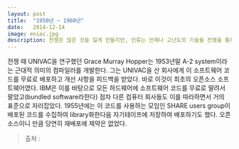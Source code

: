 ```yaml
---
layout: post
title:  "1950년 ~ 1960년"
date:   2014-12-14
image: eniac.jpg
description: 전쟁은 많은 것을 잃게 만들지만, 인류는 언제나 고난도의 기술을 전쟁을 통해 얻었다. 2차세계대전이 끝나고 군용으로 쓰이던 기술들은 하나 둘 민간에 전해지며 급속도로 발달해갔다. 그중에는 컴퓨터(하드웨어)도 있었다.
---
```


<p class="intro"><span class="dropcap">전</span>쟁 때 UNIVAC을 연구했던 Grace Murray Hopper는 1953년말 A-2 system이라는 근대적 의미의 컴파일러를 개발한다. 그는 UNIVAC을 산 회사에게 이 소프트웨어 코드를 무료로 배포하고 개선 사항을 피드백을 받았다. 바로 이것이 최초의 오픈소스 소프트웨어였다. IBM은 이를 바탕으로 모든 하드웨어에 소프트웨어 코드를 무료로 딸려서 팔았고(bundled software라한다) 점차 다른 컴퓨터 회사들도 이를 따라하면서 거의 표준으로 자리잡았다. 1955년에는 이 코드를 사용하는 모임인 SHARE users group이 배포된 코드를 수집하여 library화한다음 자기테이프에 저장하여 배포하기도 했다. 오픈소스이니 만큼 당연히 재배포에 제약은 없었다.</p>

<blockquote>출처 : <https://naver.com></blockquote>

